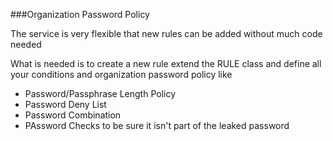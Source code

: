

###Organization Password Policy

The service is very flexible that new rules can be added without much code needed

What is needed is to create a new rule extend the RULE class and define all your conditions and organization password policy like 

* Password/Passphrase Length Policy
* Password Deny List
* Password Combination
* PAssword Checks to be sure it isn't part of the leaked password





